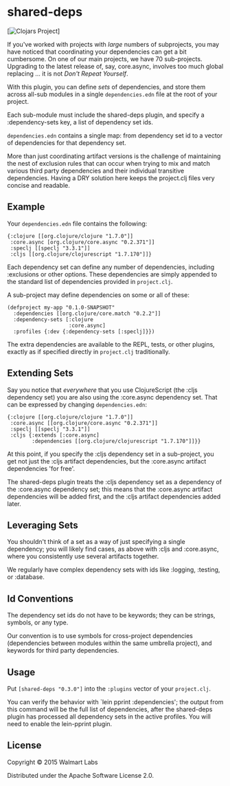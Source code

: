 # shared-deps

[![Clojars Project](http://clojars.org/walmartlabs/shared-deps/latest-version.svg)]

If you've worked with projects with *large* numbers of subprojects,
you may have noticed that coordinating your dependencies can get a bit
cumbersome.  On one of our main projects, we have 70 sub-projects.
Upgrading to the latest release of, say, core.async, involves too
much global replacing ... it is not *Don't Repeat Yourself*.

With this plugin, you can define *sets* of dependencies,
and store them across all-sub modules in a single `dependencies.edn` file
at the root of your project.

Each sub-module must include the shared-deps plugin, and specify
a :dependency-sets key, a list of dependency set ids.

`dependencies.edn` contains a single map: from dependency set id
to a vector of dependencies for that dependency set.

More than just coordinating artifact versions
is the challenge of maintaining the nest of exclusion rules
that can occur when trying to mix and match various third party
dependencies and their individual transitive dependencies.
Having a DRY solution here keeps the project.clj files very concise
and readable.

## Example

Your `dependencies.edn` file contains the following:

    {:clojure [[org.clojure/clojure "1.7.0"]]
     :core.async [org.clojure/core.async "0.2.371"]]
     :speclj [[speclj "3.3.1"]]
     :cljs [[org.clojure/clojurescript "1.7.170"]]}
 
Each dependency set can define any number of dependencies, including
:exclusions or other options. These dependencies are simply
appended to the standard list of dependencies provided
in `project.clj`.
 
A sub-project may define dependencies on some or all of these:
 
    (defproject my-app "0.1.0-SNAPSHOT"
      :dependencies [[org.clojure/core.match "0.2.2"]]
      :dependency-sets [:clojure
                        :core.async]
      :profiles {:dev {:dependency-sets [:speclj]}})                   

The extra dependencies are available to the REPL, tests, or other plugins, exactly
as if specified directly in `project.clj` traditionally.

## Extending Sets

Say you notice that *everywhere* that you use ClojureScript (the :cljs dependency set)
you are also using the :core.async dependency set.  That can be expressed
by changing `dependencies.edn`:

    {:clojure [[org.clojure/clojure "1.7.0"]]
     :core.async [[org.clojure/core.async "0.2.371"]]
     :speclj [[speclj "3.3.1"]]
     :cljs {:extends [:core.async]
            :dependencies [[org.clojure/clojurescript "1.7.170"]]}}

At this point, if you specify the :cljs dependency set in a sub-project, 
you get not just the :cljs artifact dependencies, but the :core.async
artifact dependencies 'for free'. 

The shared-deps plugin
treats the :cljs dependency set as a dependency of the :core.async dependency set; this means that
the :core.async artifact dependencies will be added first, and 
the :cljs artifact dependencies added later.

## Leveraging Sets

You shouldn't think of a set as a way of just specifying a single dependency;
you will likely find cases, as above with :cljs and :core.async, where you
consistently use several artifacts together. 

We regularly have complex dependency sets with ids like :logging, :testing,
or :database.

## Id Conventions

The dependency set ids do not have to be keywords; they can be strings,
symbols, or any type.

Our convention is to use symbols for cross-project dependencies (dependencies
between modules within the same umbrella project), and keywords
for third party dependencies.

## Usage

Put `[shared-deps "0.3.0"]` into the `:plugins` vector of your `project.clj`.

You can verify the behavior with  `lein pprint :dependencies'; the output from
this command will be the full list of dependencies, after the shared-deps plugin
has processed all dependency sets in the active profiles.  You will need
to enable the lein-pprint plugin.

## License

Copyright © 2015 Walmart Labs

Distributed under the Apache Software License 2.0.
